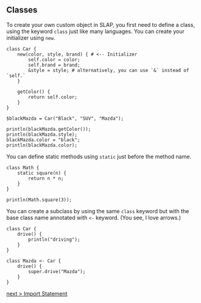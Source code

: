 ## Classes

To create your own custom object in SLAP, you first need to define a class, using the keyword `class` just like many languages.
You can create your initializer using `new`.
```
class Car {
    new(color, style, brand) { # <-- Initializer
        self.color = color;
        self.brand = brand;
        &style = style; # alternatively, you can use `&` instead of `self.`
    }

    getColor() {
        return self.color;
    }
}

$blackMazda = Car("Black", "SUV", "Mazda");

println(blackMazda.getColor());
println(blackMazda.style);
blackMazda.color = "black";
println(blackMazda.color);
```
You can define static methods using `static` just before the method name.
```
class Math {
    static square(n) {
        return n * n;
    }
}

println(Math.square(3));
```
You can create a subclass by using the same `class` keyword but with the base class name annotated with `<-` keyword. (You see, I love arrows.)
```
class Car {
    drive() {
        println("driving");
    }
}

class Mazda <- Car {
    drive() {
        super.drive("Mazda");
    }
}
```

[next > Import Statement](https://github.com/bichanna/slap/blob/master/docs/syntax_doc/classes.md#classes)